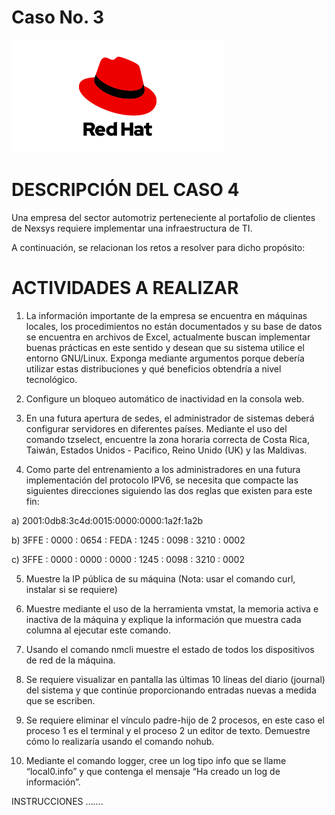# Caso No. 3

![Ref](Images/red-hat-logo.png)

# DESCRIPCIÓN DEL CASO 4

Una empresa del sector automotriz perteneciente al portafolio de clientes de Nexsys requiere implementar una infraestructura de TI. 

A continuación, se relacionan los retos a resolver para dicho propósito:

# ACTIVIDADES A REALIZAR

1.	La información importante de la empresa se encuentra en máquinas locales, los procedimientos no están documentados y su base de datos se encuentra en archivos de Excel, actualmente buscan implementar buenas prácticas en este sentido y desean que su sistema utilice el entorno GNU/Linux. Exponga mediante argumentos porque debería utilizar estas distribuciones y qué beneficios obtendría a nivel tecnológico.

2.	Configure un bloqueo automático de inactividad en la consola web.

3.	En una futura apertura de sedes, el administrador de sistemas deberá configurar servidores en diferentes países. Mediante el uso del comando tzselect, encuentre la zona horaria correcta de Costa Rica, Taiwán, Estados Unidos - Pacifico, Reino Unido (UK) y las Maldivas.

4.	Como parte del entrenamiento a los administradores en una futura implementación del protocolo IPV6, se necesita que compacte las siguientes direcciones siguiendo las dos reglas que existen para este fin:

a)	2001:0db8:3c4d:0015:0000:0000:1a2f:1a2b

b)	3FFE  :  0000  :  0654  :  FEDA  :  1245  :  0098  :  3210  :  0002

c)	3FFE  :  0000  :  0000  :  0000  :  1245  :  0098  :  3210  :  0002

5.	Muestre la IP pública de su máquina (Nota: usar el comando curl, instalar si se requiere)

6.	Muestre mediante el uso de la herramienta vmstat, la memoria activa e inactiva de la máquina y explique la información que muestra cada columna al ejecutar este comando.

7.	Usando el comando nmcli muestre el estado de todos los dispositivos de red de la máquina.

8.	Se requiere visualizar en pantalla las últimas 10 líneas del diario (journal) del sistema y que continúe proporcionando entradas nuevas a medida que se escriben.
	
9.	Se requiere eliminar el vínculo padre-hijo de 2 procesos, en este caso el proceso 1 es el terminal y el proceso 2 un editor de texto. Demuestre cómo lo realizaría usando el comando nohub.
	
10.	Mediante el comando logger, cree un log tipo info que se llame “local0.info” y que contenga el mensaje “Ha creado un log de información”.

INSTRUCCIONES
…….
